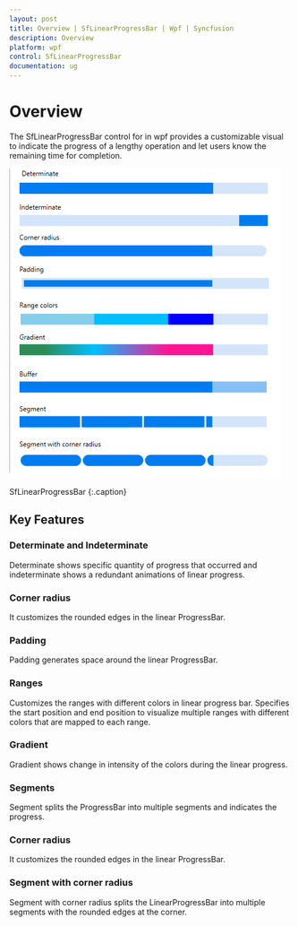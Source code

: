 ```yaml
---
layout: post
title: Overview | SfLinearProgressBar | Wpf | Syncfusion
description: Overview
platform: wpf
control: SfLinearProgressBar
documentation: ug
---
```


# Overview

The SfLinearProgressBar control for in wpf provides a customizable visual to indicate the progress of a lengthy operation and let users know the remaining time for completion.

![SfLinearProgressBar - Overview](Overview_images/Overview.png)

SfLinearProgressBar 
{:.caption}

## Key Features

### Determinate and Indeterminate
Determinate shows specific quantity of progress that occurred and indeterminate shows a redundant animations of linear progress.

### Corner radius
It customizes the rounded edges in the linear ProgressBar.

### Padding
Padding generates space around the linear ProgressBar.

### Ranges
Customizes the ranges with different colors in linear progress bar. Specifies the start position and end position to visualize multiple ranges with different colors that are mapped to each range.

### Gradient 
Gradient shows change in intensity of the colors during the linear progress.

### Segments
Segment splits the ProgressBar into multiple segments and indicates the progress.

### Corner radius
It customizes the rounded edges in the linear ProgressBar.

### Segment with corner radius
Segment with corner radius splits the LinearProgressBar into multiple segments with the rounded edges at the corner.


